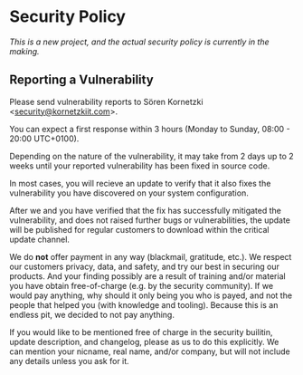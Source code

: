 Security Policy
===============

*This is a new project, and the actual security policy is currently in the
making.*


Reporting a Vulnerability
-------------------------

Please send vulnerability reports to Sören Kornetzki
&lt;security@kornetzkiit.com&gt;.

You can expect a first response within 3 hours (Monday to Sunday, 08:00 - 20:00
UTC+0100).

Depending on the nature of the vulnerability, it may take from 2 days up to 2
weeks until your reported vulnerability has been fixed in source code.

In most cases, you will recieve an update to verify that it also fixes the
vulnerability you have discovered on your system configuration.

After we and you have verified that the fix has successfully mitigated the
vulnerability, and does not raised further bugs or vulnerabilities, the update
will be published for regular customers to download within the critical update
channel.

We do **not** offer payment in any way (blackmail, gratitude, etc.). We respect
our customers privacy, data, and safety, and try our best in securing our
products. And your finding possibly are a result of training and/or material you
have obtain free-of-charge (e.g. by the security community). If we would pay
anything, why should it only being you who is payed, and not the people that
helped you (with knowledge and tooling). Because this is an endless pit, we
decided to not pay anything.

If you would like to be mentioned free of charge in the security builitin,
update description, and changelog, please as us to do this  explicitly. We can
mention your nicname, real name, and/or company, but will not include any
details unless you ask for it.
